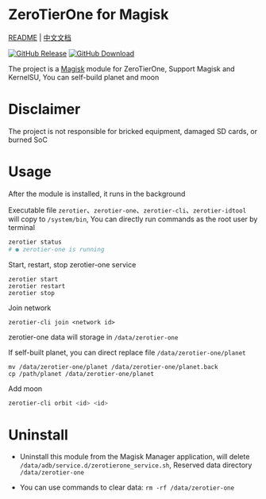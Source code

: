 # ZeroTierOne for Magisk

[README](README.md) | [中文文档](README_zh.md)

[![GitHub Release](https://img.shields.io/github/v/release/linuxscreen/ZeroTierOneForMagisk)](https://github.com/linuxscreen/ZeroTierOneForMagisk/releases)
[![GitHub Download](https://img.shields.io/github/downloads/linuxscreen/ZeroTierOneForMagisk/total)](https://github.com/linuxscreen/ZeroTierOneForMagisk/releases)

The project is a [Magisk](https://github.com/topjohnwu/Magisk) module for ZeroTierOne, Support Magisk and KernelSU, You can self-build planet and moon

# Disclaimer

The project is not responsible for bricked equipment, damaged SD cards, or burned SoC

# Usage
After the module is installed, it runs in the background

Executable file `zerotier`、`zerotier-one`、`zerotier-cli`、`zerotier-idtool` will copy to `/system/bin`, You can directly run commands as the root user by terminal

```bash
zerotier status
# ● zerotier-one is running
```

Start, restart, stop zerotier-one service

```
zerotier start
zerotier restart
zerotier stop
```

Join network

```
zerotier-cli join <network id>
```

zerotier-one data will storage in `/data/zerotier-one`

If self-built planet, you can direct replace file `/data/zerotier-one/planet`

```
mv /data/zerotier-one/planet /data/zerotier-one/planet.back
cp /path/planet /data/zerotier-one/planet
```

Add moon

```bash
zerotier-cli orbit <id> <id>
```

# Uninstall

- Uninstall this module from the Magisk Manager application, will delete `/data/adb/service.d/zerotierone_service.sh`, Reserved data directory `/data/zerotier-one`

- You can use commands to clear data: `rm -rf /data/zerotier-one`

